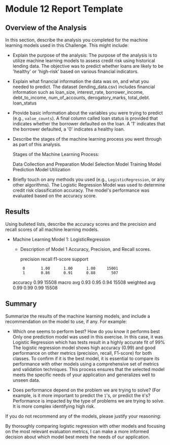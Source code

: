 # Module 12 Report Template

## Overview of the Analysis

In this section, describe the analysis you completed for the machine learning models used in this Challenge. This might include:

* Explain the purpose of the analysis:
  The purpose of the analysis is to utilize machine learning models to assess credit risk using historical lending data. The objective was to   predict whether loans are likely to be 'healthy' or 'high-risk' based on various financial indicators.

* Explain what financial information the data was on, and what you needed to predict.
  The dataset (lending_data.csv) includes financial information such as
  loan_size,
  interest_rate,
  borrower_income,
  debt_to_income,
  num_of_accounts,
  derogatory_marks,
  total_debt.
  loan_status
  
* Provide basic information about the variables you were trying to predict (e.g., `value_counts`).
A final column called loan status is provided that indicates whether the borrower defaulted on the loan. A '1' indicates that the   borrower defaulted, a '0' indicates a healthy loan.
  
* Describe the stages of the machine learning process you went through as part of this analysis.

  Stages of the Machine Learning Process:

    Data Collection and Preparation
    Model Selection
    Model Training
    Model Prediction
    Model Utilization

  
* Briefly touch on any methods you used (e.g., `LogisticRegression`, or any other algorithms).
  The Logistic Regression Model was used to determine credit risk classification accuracy.
  The model's performance was evaluated based on the accuracy score.

## Results

Using bulleted lists, describe the accuracy scores and the precision and recall scores of all machine learning models.

* Machine Learning Model 1: LogisticRegression 
    * Description of Model 1 Accuracy, Precision, and Recall scores.
 
      precision    recall  f1-score   support

           0       1.00      1.00      1.00     15001
           1       0.86      0.91      0.88       507

    accuracy                           0.99     15508
   macro avg       0.93      0.95      0.94     15508
weighted avg       0.99      0.99      0.99     15508


## Summary

Summarize the results of the machine learning models, and include a recommendation on the model to use, if any. For example:

* Which one seems to perform best? How do you know it performs best
Only one prediction model was used in this exercise. In this case, it was Logistic Regression which has tests result in a highly accurate fit of 99%
The logistic regression model shows high accuracy (0.99) and good performance on other metrics (precision, recall, F1-score) for both classes. To confirm if it is the best model, it is essential to compare its performance with other models using a comprehensive set of metrics and validation techniques. This process ensures that the selected model meets the specific needs of your application and generalizes well to unseen data.

* Does performance depend on the problem we are trying to solve? (For example, is it more important to predict the `1`'s, or predict the `0`'s? 
Performance is impacted by the type of problems we are trying to solve. It is more complex identifying high risk.


If you do not recommend any of the models, please justify your reasoning:

By thoroughly comparing logistic regression with other models and focusing on the most relevant evaluation metrics, I can make a more informed decision about which model best meets the needs of our application.







